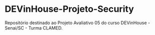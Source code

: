 # DEVinHouse-Projeto-Security
Repositório destinado ao Projeto Avaliativo 05 do curso DEVinHouse - Senai/SC - Turma CLAMED.
